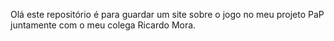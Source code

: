 Olá este repositório é para guardar um site sobre o jogo no meu projeto PaP juntamente com o meu colega Ricardo Mora.
